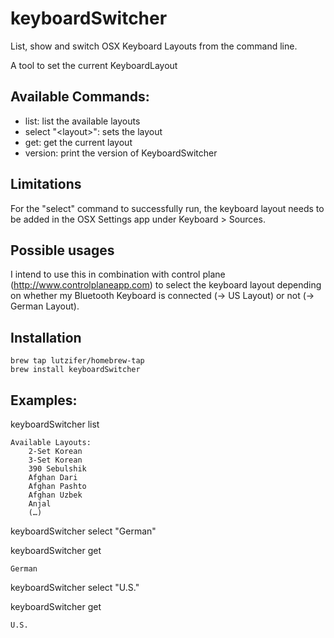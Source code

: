 # keyboardSwitcher
List, show and switch OSX Keyboard Layouts from the command line.

A tool to set the current KeyboardLayout

## Available Commands:
- list: list the available layouts
- select "\<layout\>": sets the layout
- get: get the current layout
- version: print the version of KeyboardSwitcher
	 
## Limitations
For the "select" command to successfully run, the keyboard layout needs to be added in the OSX Settings app under Keyboard > Sources.

## Possible usages
I intend to use this in combination with control plane (http://www.controlplaneapp.com) to select the keyboard layout depending on whether my Bluetooth Keyboard is connected (-> US Layout) or not (-> German Layout).

## Installation
```
brew tap lutzifer/homebrew-tap
brew install keyboardSwitcher
```

## Examples:

keyboardSwitcher list

```
Available Layouts:
  	2-Set Korean
  	3-Set Korean
  	390 Sebulshik
  	Afghan Dari
  	Afghan Pashto
  	Afghan Uzbek
  	Anjal
    (…)
```

keyboardSwitcher select "German"

keyboardSwitcher get

```
German
```

keyboardSwitcher select "U.S."

keyboardSwitcher get

```
U.S.
```
